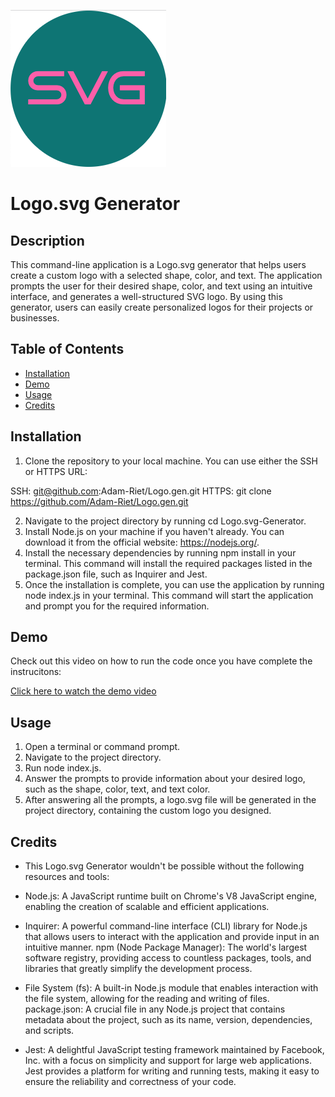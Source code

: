 ![Alt text](https://github.com/Adam-Riet/Logo.gen/blob/main/lib/images/Screenshot%202023-04-28%20at%2012.19.27%20PM.png)

# Logo.svg Generator

## Description
This command-line application is a Logo.svg generator that helps users create a custom logo with a selected shape, color, and text. The application prompts the user for their desired shape, color, and text using an intuitive interface, and generates a well-structured SVG logo. By using this generator, users can easily create personalized logos for their projects or businesses.

## Table of Contents
- [Installation](#installation)
- [Demo](#demo)
- [Usage](#usage)
- [Credits](#credits)

## Installation
1. Clone the repository to your local machine. You can use either the SSH or HTTPS URL:

SSH: git@github.com:Adam-Riet/Logo.gen.git
HTTPS: git clone https://github.com/Adam-Riet/Logo.gen.git

2. Navigate to the project directory by running cd Logo.svg-Generator.
3. Install Node.js on your machine if you haven't already. You can download it from the official website: https://nodejs.org/.
4. Install the necessary dependencies by running npm install in your terminal. This command will install the required packages listed in the package.json file, such as Inquirer and Jest.
5. Once the installation is complete, you can use the application by running node index.js in your terminal. This command will start the application and prompt you for the required information.

## Demo
Check out this video on how to run the code once you have complete the instrucitons:

[Click here to watch the demo video](https://drive.google.com/file/d/1aS0u_gGLw-OiYget2R9zV_tiwCNdCiAh/view?usp=sharing)

## Usage
1. Open a terminal or command prompt.
2. Navigate to the project directory.
3. Run node index.js.
4. Answer the prompts to provide information about your desired logo, such as the shape, color, text, and text color.
5. After answering all the prompts, a logo.svg file will be generated in the project directory, containing the custom logo you designed.

## Credits

* This Logo.svg Generator wouldn't be possible without the following resources and tools:

* Node.js: A JavaScript runtime built on Chrome's V8 JavaScript engine, enabling the creation of scalable and efficient applications.

* Inquirer: A powerful command-line interface (CLI) library for Node.js that allows users to interact with the application and provide input in an intuitive manner.
npm (Node Package Manager): The world's largest software registry, providing access to countless packages, tools, and libraries that greatly simplify the development process.

* File System (fs): A built-in Node.js module that enables interaction with the file system, allowing for the reading and writing of files.
package.json: A crucial file in any Node.js project that contains metadata about the project, such as its name, version, dependencies, and scripts.

* Jest: A delightful JavaScript testing framework maintained by Facebook, Inc. with a focus on simplicity and support for large web applications. Jest provides a platform for writing and running tests, making it easy to ensure the reliability and correctness of your code.
